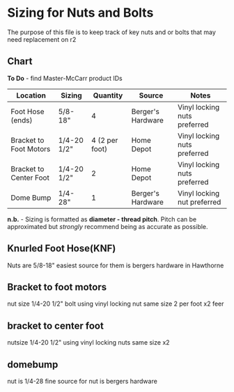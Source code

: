# Sizing for Nuts and Bolts
The purpose of this file is to keep track of key nuts and or bolts that may need replacement on r2

## Chart

**To Do** - find Master-McCarr product IDs

| Location | Sizing | Quantity | Source | Notes |
| --- | --- | --- | --- | --- |
| Foot Hose (ends) | 5/8-18" | 4 | Berger's Hardware | Vinyl locking nuts preferred|
| Bracket to Foot Motors | 1/4-20 1/2" | 4 (2 per foot) | Home Depot | Vinyl locking nuts preferred |
| Bracket to Center Foot | 1/4-20 1/2" | 2 | Home Depot | Vinyl locking nuts preferred |
| Dome Bump | 1/4-28" | 1 | Berger's Hardware | Vinyl locking nut preferred|

**n.b.** - Sizing is formatted as **diameter - thread pitch**. Pitch can be approximated but *strongly* recommend being as accurate as possible.

## Knurled Foot Hose(KNF)
Nuts are 5/8-18" easiest source for them is bergers hardware in Hawthorne 

## Bracket to foot motors
nut size 1/4-20 1/2" bolt using vinyl locking nut same size 2 per foot x2 feer

## bracket to center foot 
nutsize 1/4-20 1/2" using vinyl locking nuts same size x2 

## domebump 
nut is 1/4-28 fine source for nut is bergers hardware
